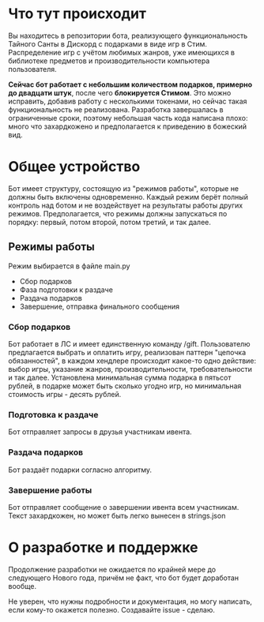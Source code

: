 # Что тут происходит
Вы находитесь в репозитории бота, реализующего функциональность Тайного Санты в Дискорд с подарками в виде игр в Стим. Распределение игр с учётом любимых жанров, уже имеющихся в библиотеке предметов и производительности компьютера пользователя.

**Сейчас бот работает с небольшим количеством подарков, примерно до двадцати штук**, после чего **блокируется Стимом**. Это можно исправить, добавив работу с несколькими токенами, но сейчас такая функциональность не реализована. Разработка завершалась в ограниченные сроки, поэтому небольшая часть кода написана плохо: много что захардкожено и предполагается к приведению в божеский вид.

# Общее устройство
Бот имеет структуру, состоящую из "режимов работы", которые не должны быть включены одновременно. Каждый режим берёт полный контроль над ботом и не воздействует на результаты работы других режимов. Предполагается, что режимы должны запускаться по порядку: первый, потом второй, потом третий, и так далее.

## Режимы работы
Режим выбирается в файле main.py

- Сбор подарков
- Фаза подготовки к раздаче
- Раздача подарков
- Завершение, отправка финального сообщения

### Сбор подарков
Бот работает в ЛС и имеет единственную команду /gift. Пользователю предлагается выбрать и оплатить игру, реализован паттерн "цепочка обязанностей", в каждом хендлере происходит какое-то одно действие: выбор игры, указание жанров, производительности, требовательности и так далее. Установлена минимальная сумма подарка в пятьсот рублей, в подарке может быть сколько угодно игр, но минимальная стоимость игры - десять рублей.

### Подготовка к раздаче
Бот отправляет запросы в друзья участникам ивента.

### Раздача подарков
Бот раздаёт подарки согласно алгоритму.

### Завершение работы
Бот отправляет сообщение о завершении ивента всем участникам. Текст захардкожен, но может быть легко вынесен в strings.json


# О разработке и поддержке
Продолжение разработки не ожидается по крайней мере до следующего Нового года, причём не факт, что бот будет доработан вообще. 

Не уверен, что нужны подробности и документация, но могу написать, если кому-то окажется полезно. Создавайте issue - сделаю. 
